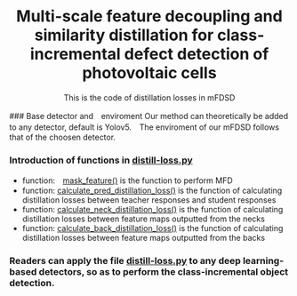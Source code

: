 <h1 align="center">Multi-scale feature decoupling and similarity distillation for class-incremental defect detection of photovoltaic cells</h1>
<p align="center">
This is the code of distillation losses in mFDSD
</p>
### Base detector and　enviroment
Our method can theoretically be added to any detector, default is Yolov5.　The enviroment of our mFDSD follows that of the choosen detector.

### Introduction of functions in [distill-loss.py](https://github.com/wsjxdy/mFDSD/blob/master/distill-loss.py)
* function:　[mask_feature()](https://github.com/wsjxdy/mFDSD/blob/master/distill-loss.py) is the function to perform MFD
* function: [calculate_pred_distillation_loss()](https://github.com/wsjxdy/mFDSD/blob/master/distill-loss.py) is the function of calculating distillation losses between teacher responses and student responses
* function: [calculate_neck_distillation_loss()](https://github.com/wsjxdy/mFDSD/blob/master/distill-loss.py) is the function of calculating distillation losses between feature maps outputted from the necks
* function: [calculate_back_distillation_loss()](https://github.com/wsjxdy/mFDSD/blob/master/distill-loss.py) is the function of calculating distillation losses between feature maps outputted from the backs
### Readers can apply the file [distill-loss.py](https://github.com/wsjxdy/mFDSD/blob/master/distill-loss.py) to any deep learning-based detectors, so as to perform the class-incremental object detection.
 
